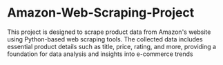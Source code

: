 # Amazon-Web-Scraping-Project
This project is designed to scrape product data from Amazon's website using Python-based web scraping tools. The collected data includes essential product details such as title, price, rating, and more, providing a foundation for data analysis and insights into e-commerce trends
